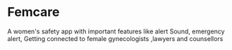 # Femcare
A women's safety app with important features like alert Sound, emergency alert, Getting connected to female gynecologists ,lawyers and counsellors 
